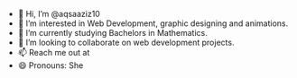 - 👋 Hi, I’m @aqsaaziz10
- 👀 I’m interested in Web Development, graphic designing and animations. 
- 🌱 I’m currently studying Bachelors in Mathematics. 
- 💞️ I’m looking to collaborate on web development projects.
- 📫 Reach me out at 
- 😄 Pronouns: She
  

<!---
aqsaaziz10/aqsaaziz10 is a ✨ special ✨ repository because its `README.md` (this file) appears on your GitHub profile.
You can click the Preview link to take a look at your changes.
--->
